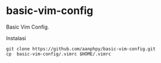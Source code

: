 # basic-vim-config

Basic Vim Config.

Instalasi

```shell
git clone https://github.com/aanphpy/basic-vim-config.git 
cp  basic-vim-config/.vimrc $HOME/.vimrc
```
